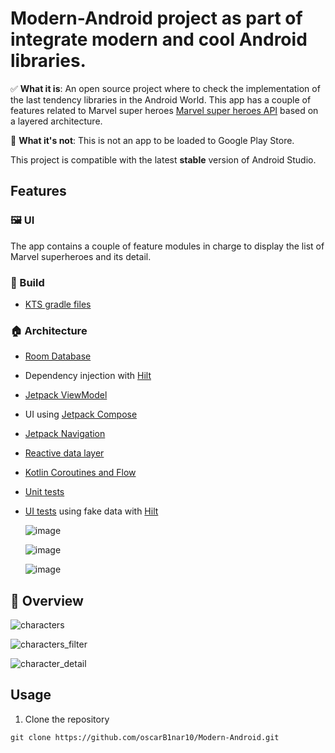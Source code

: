 Modern-Android project as part of integrate modern and cool Android libraries.
==================

✅ **What it is**: An open source project where to check the implementation of the last tendency libraries in the Android World. This app has a couple of features related to Marvel super heroes [Marvel super heroes API](https://developer.marvel.com/docs) based on a layered architecture.

🙅 **What it's not**: This is not an app to be loaded to Google Play Store.

This project is compatible with the latest **stable** version of Android Studio.

## Features
      
### 🖼️ UI
      
The app contains a couple of feature modules in charge to display the list of Marvel superheroes and its detail.
      
### 🧱 Build

* [KTS gradle files](https://docs.gradle.org/current/userguide/kotlin_dsl.html)

### 🏠 Architecture

* [Room Database](https://developer.android.com/training/data-storage/room)
* Dependency injection with [Hilt](https://developer.android.com/training/dependency-injection/hilt-android)
* [Jetpack ViewModel](https://developer.android.com/topic/libraries/architecture/viewmodel)
* UI using [Jetpack Compose](https://developer.android.com/jetpack/compose)
* [Jetpack Navigation](https://developer.android.com/jetpack/compose/navigation)
* [Reactive data layer](https://developer.android.com/topic/architecture/data-layer)
* [Kotlin Coroutines and Flow](https://developer.android.com/kotlin/coroutines)
* [Unit tests](https://developer.android.com/training/testing/local-tests)
* [UI tests](https://developer.android.com/jetpack/compose/testing) using fake data with
[Hilt](https://developer.android.com/training/dependency-injection/hilt-testing)
      
  ![image](https://user-images.githubusercontent.com/43419630/190234473-45946c3f-3a45-4918-bc0f-c29ea831042d.png)
  
  ![image](https://user-images.githubusercontent.com/43419630/190413984-d2a6055a-cb79-4657-bed0-31a68bec99d3.png)
  
  ![image](https://user-images.githubusercontent.com/43419630/190234886-d1544b02-9760-4166-b972-4a737cbd1af1.png)

      
## 📱 Overview
      
   ![characters](https://user-images.githubusercontent.com/43419630/191861285-53cad8e6-9cd1-47a2-8a92-74f160cb977e.png)
      
   ![characters_filter](https://user-images.githubusercontent.com/43419630/191861333-748c57c2-813a-4dc8-9d25-4ab4d9145f6f.png)
      
   ![character_detail](https://user-images.githubusercontent.com/43419630/204646216-58a09319-27c0-42c6-ac61-9d47cd8cf2f6.png)

## Usage

1. Clone the repository
```
git clone https://github.com/oscarB1nar10/Modern-Android.git
```
